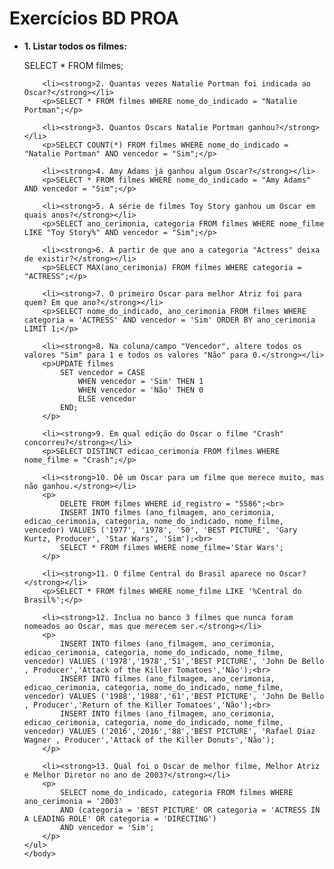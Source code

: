    <body>
   <h1>Exercícios BD PROA</h1>
    <ul>
        <li><strong>1. Listar todos os filmes:</strong></li>
        <p>SELECT * FROM filmes;</p>

        <li><strong>2. Quantas vezes Natalie Portman foi indicada ao Oscar?</strong></li>
        <p>SELECT * FROM filmes WHERE nome_do_indicado = "Natalie Portman";</p>

        <li><strong>3. Quantos Oscars Natalie Portman ganhou?</strong></li>
        <p>SELECT COUNT(*) FROM filmes WHERE nome_do_indicado = "Natalie Portman" AND vencedor = "Sim";</p>

        <li><strong>4. Amy Adams já ganhou algum Oscar?</strong></li>
        <p>SELECT * FROM filmes WHERE nome_do_indicado = "Amy Adams" AND vencedor = "Sim";</p>

        <li><strong>5. A série de filmes Toy Story ganhou um Oscar em quais anos?</strong></li>
        <p>SELECT ano_cerimonia, categoria FROM filmes WHERE nome_filme LIKE "Toy Story%" AND vencedor = "Sim";</p>

        <li><strong>6. A partir de que ano a categoria "Actress" deixa de existir?</strong></li>
        <p>SELECT MAX(ano_cerimonia) FROM filmes WHERE categoria = "ACTRESS";</p>

        <li><strong>7. O primeiro Oscar para melhor Atriz foi para quem? Em que ano?</strong></li>
        <p>SELECT nome_do_indicado, ano_cerimonia FROM filmes WHERE categoria = 'ACTRESS' AND vencedor = 'Sim' ORDER BY ano_cerimonia LIMIT 1;</p>

        <li><strong>8. Na coluna/campo "Vencedor", altere todos os valores "Sim" para 1 e todos os valores "Não" para 0.</strong></li>
        <p>UPDATE filmes
            SET vencedor = CASE
                WHEN vencedor = 'Sim' THEN 1
                WHEN vencedor = 'Não' THEN 0
                ELSE vencedor
            END;
        </p>

        <li><strong>9. Em qual edição do Oscar o filme "Crash" concorreu?</strong></li>
        <p>SELECT DISTINCT edicao_cerimonia FROM filmes WHERE nome_filme = "Crash";</p>

        <li><strong>10. Dê um Oscar para um filme que merece muito, mas não ganhou.</strong></li>
        <p>
            DELETE FROM filmes WHERE id_registro = "5586";<br>
            INSERT INTO filmes (ano_filmagem, ano_cerimonia, edicao_cerimonia, categoria, nome_do_indicado, nome_filme, vencedor) VALUES ('1977', '1978', '50', 'BEST PICTURE', 'Gary Kurtz, Producer', 'Star Wars', 'Sim');<br>
            SELECT * FROM filmes WHERE nome_filme='Star Wars';
        </p>

        <li><strong>11. O filme Central do Brasil aparece no Oscar?</strong></li>
        <p>SELECT * FROM filmes WHERE nome_filme LIKE '%Central do Brasil%';</p>

        <li><strong>12. Inclua no banco 3 filmes que nunca foram nomeados ao Oscar, mas que merecem ser.</strong></li>
        <p>
            INSERT INTO filmes (ano_filmagem, ano_cerimonia, edicao_cerimonia, categoria, nome_do_indicado, nome_filme, vencedor) VALUES ('1978','1978','51','BEST PICTURE', 'John De Bello , Producer','Attack of the Killer Tomatoes','Não');<br>
            INSERT INTO filmes (ano_filmagem, ano_cerimonia, edicao_cerimonia, categoria, nome_do_indicado, nome_filme, vencedor) VALUES ('1988','1988','61','BEST PICTURE', 'John De Bello , Producer','Return of the Killer Tomatoes','Não');<br>
            INSERT INTO filmes (ano_filmagem, ano_cerimonia, edicao_cerimonia, categoria, nome_do_indicado, nome_filme, vencedor) VALUES ('2016','2016','88','BEST PICTURE', 'Rafael Diaz Wagner , Producer','Attack of the Killer Donuts','Não');
        </p>

        <li><strong>13. Qual foi o Oscar de melhor filme, Melhor Atriz e Melhor Diretor no ano de 2003?</strong></li>
        <p>
            SELECT nome_do_indicado, categoria FROM filmes WHERE ano_cerimonia = '2003'
            AND (categoria = 'BEST PICTURE' OR categoria = 'ACTRESS IN A LEADING ROLE' OR categoria = 'DIRECTING')
            AND vencedor = 'Sim';
        </p>
    </ul>
    </body>